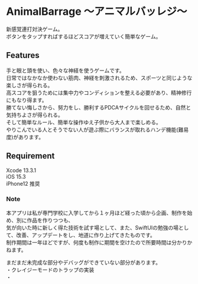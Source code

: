 # AnimalBarrage 〜アニマルバッレジ〜
新感覚連打対決ゲーム。     
ボタンをタップすればするほどスコアが増えていく簡単なゲーム。

## Features
手と眼と頭を使い、色々な神経を使うゲームです。     
日常ではなかなか使わない筋肉、神経を刺激されるため、スポーツと同じような楽しさが得られる。     
高スコアを狙うためには集中力やコンディションを整える必要があり、精神修行にもなり得ます。　　　　　    
勝てない悔しさから、努力をし、勝利するPDCAサイクルを回せるため、自然と気持ちよさが得られる。      
そして簡単なルール、簡単な操作ゆえ子供から大人まで楽しめる。     
やりこんでいる人とそうでない人が遊ぶ際にバランスが取れるハンデ機能(難易度)があります。     

## Requirement 
Xcode 13.3.1     
iOS 15.3    
iPhone12 推奨     

### Note
本アプリは私が専門学校に入学してから１ヶ月ほど経った頃から企画、制作を始め、別に作品を作りつつも、     
気が向いた時に新しく得た技術を試す場として、また、SwiftUIの勉強の場として、改善、アップデートをし、地道に作り上げてきたものです。        
制作期間は一年ほどですが、何度も制作に期間を空けたので所要時間は分かりかねます。     
     
まだまだ未完成な部分やデバッグができていない部分があります。     
・クレイジーモードのトラップの実装     
・
